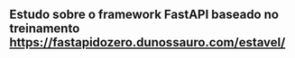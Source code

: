 ## Estudo sobre o framework FastAPI baseado no treinamento https://fastapidozero.dunossauro.com/estavel/